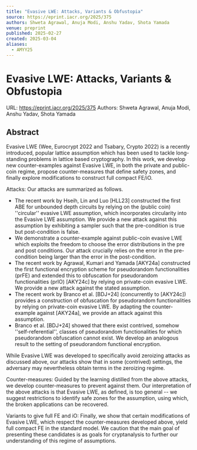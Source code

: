 ```yaml
---
title: "Evasive LWE: Attacks, Variants & Obfustopia"
source: https://eprint.iacr.org/2025/375
authors: Shweta Agrawal, Anuja Modi, Anshu Yadav, Shota Yamada
venue: preprint
published: 2025-02-27
created: 2025-03-04
aliases:
  - AMYY25
---
```

# Evasive LWE: Attacks, Variants & Obfustopia
URL: https://eprint.iacr.org/2025/375
Authors: Shweta Agrawal, Anuja Modi, Anshu Yadav, Shota Yamada

## Abstract
Evasive LWE (Wee, Eurocrypt 2022 and Tsabary, Crypto 2022) is a recently introduced, popular lattice assumption which has been used to tackle long-standing problems in lattice based cryptography. In this work, we develop new counter-examples against Evasive LWE, in both the private and public-coin regime, propose counter-measures that define safety zones, and finally explore modifications to construct full compact FE/iO.

Attacks: Our attacks are summarized as follows.
- The recent work by Hseih, Lin and Luo [HLL23] constructed the first ABE for unbounded depth circuits by relying on the (public coin) ''circular'' evasive LWE assumption, which incorporates circularity into the Evasive LWE assumption. We provide a new attack against this assumption by exhibiting a sampler such that the pre-condition is true but post-condition is false.
- We demonstrate a counter-example against public-coin evasive LWE which exploits the freedom to choose the error distributions in the pre and post conditions. Our attack crucially relies on the error in the pre-condition being larger than the error in the post-condition. 
- The recent work by Agrawal, Kumari and Yamada [AKY24a] constructed the first functional encryption scheme for pseudorandom functionalities ($\mathsf{prFE}$) and extended this to obfuscation for pseudorandom functionalities ($\mathsf{prIO}$) [AKY24c] by relying on private-coin evasive LWE. We provide a new attack against the stated assumption. 
- The recent work by Branco et al. [BDJ+24] (concurrently to [AKY24c]) provides a construction of obfuscation for pseudorandom functionalities by relying on private-coin evasive LWE.  By adapting the counter-example against [AKY24a], we provide an attack against this assumption. 
- Branco et al. [BDJ+24] showed that there exist contrived, somehow ''self-referential'', classes of pseudorandom functionalities for which pseudorandom obfuscation cannot exist. We develop an analogous result to the setting of pseudorandom functional encryption.

While Evasive LWE was developed to specifically avoid zeroizing attacks as discussed above, our attacks show that in some (contrived) settings, the adversary may nevertheless obtain terms in the zeroizing regime.

Counter-measures: Guided by the learning distilled from the above attacks, we develop counter-measures to prevent against them. Our interpretation of the above attacks is that Evasive LWE, as defined, is too general -- we suggest restrictions to identify safe zones for the assumption, using which, the broken applications can be recovered.

Variants to give full FE and iO: Finally, we show that certain modifications of Evasive LWE, which respect the counter-measures developed above, yield full compact FE in the standard model. We caution that the main goal of presenting these candidates is as goals for cryptanalysis to further our understanding of this regime of assumptions.